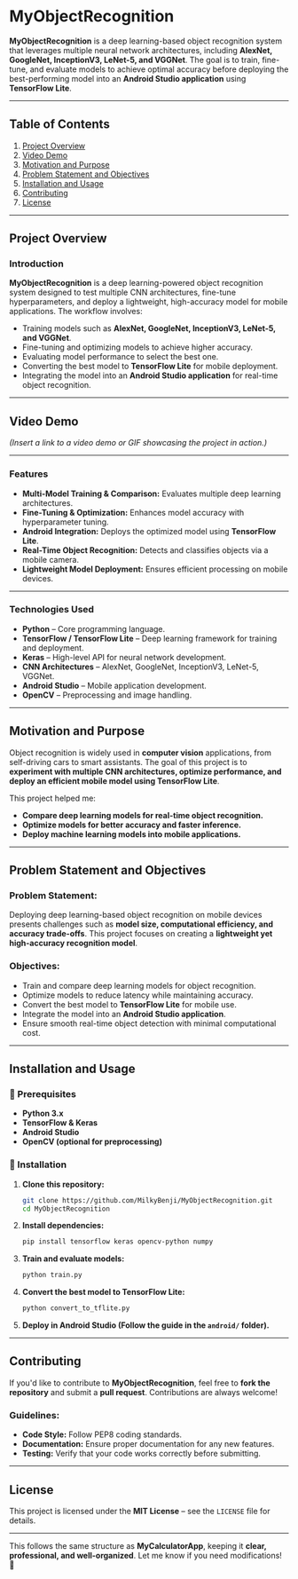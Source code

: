 # **MyObjectRecognition**  

**MyObjectRecognition** is a deep learning-based object recognition system that leverages multiple neural network architectures, including **AlexNet, GoogleNet, InceptionV3, LeNet-5, and VGGNet**. The goal is to train, fine-tune, and evaluate models to achieve optimal accuracy before deploying the best-performing model into an **Android Studio application** using **TensorFlow Lite**.  

---

## **Table of Contents**  

1. [Project Overview](#project-overview)  
2. [Video Demo](#video-demo)  
3. [Motivation and Purpose](#motivation-and-purpose)  
4. [Problem Statement and Objectives](#problem-statement-and-objectives)  
5. [Installation and Usage](#installation-and-usage)  
6. [Contributing](#contributing)  
7. [License](#license)  

---

## **Project Overview**  

### **Introduction**  

**MyObjectRecognition** is a deep learning-powered object recognition system designed to test multiple CNN architectures, fine-tune hyperparameters, and deploy a lightweight, high-accuracy model for mobile applications. The workflow involves:  

- Training models such as **AlexNet, GoogleNet, InceptionV3, LeNet-5, and VGGNet**.  
- Fine-tuning and optimizing models to achieve higher accuracy.  
- Evaluating model performance to select the best one.  
- Converting the best model to **TensorFlow Lite** for mobile deployment.  
- Integrating the model into an **Android Studio application** for real-time object recognition.  

---

## **Video Demo**  

*(Insert a link to a video demo or GIF showcasing the project in action.)*  

---

### **Features**  

- **Multi-Model Training & Comparison:** Evaluates multiple deep learning architectures.  
- **Fine-Tuning & Optimization:** Enhances model accuracy with hyperparameter tuning.  
- **Android Integration:** Deploys the optimized model using **TensorFlow Lite**.  
- **Real-Time Object Recognition:** Detects and classifies objects via a mobile camera.  
- **Lightweight Model Deployment:** Ensures efficient processing on mobile devices.  

---

### **Technologies Used**  

- **Python** – Core programming language.  
- **TensorFlow / TensorFlow Lite** – Deep learning framework for training and deployment.  
- **Keras** – High-level API for neural network development.  
- **CNN Architectures** – AlexNet, GoogleNet, InceptionV3, LeNet-5, VGGNet.  
- **Android Studio** – Mobile application development.  
- **OpenCV** – Preprocessing and image handling.  

---

## **Motivation and Purpose**  

Object recognition is widely used in **computer vision** applications, from self-driving cars to smart assistants. The goal of this project is to **experiment with multiple CNN architectures, optimize performance, and deploy an efficient mobile model using TensorFlow Lite**.  

This project helped me:  

- **Compare deep learning models for real-time object recognition.**  
- **Optimize models for better accuracy and faster inference.**  
- **Deploy machine learning models into mobile applications.**  

---

## **Problem Statement and Objectives**  

### **Problem Statement:**  

Deploying deep learning-based object recognition on mobile devices presents challenges such as **model size, computational efficiency, and accuracy trade-offs**. This project focuses on creating a **lightweight yet high-accuracy recognition model**.  

### **Objectives:**  

- Train and compare deep learning models for object recognition.  
- Optimize models to reduce latency while maintaining accuracy.  
- Convert the best model to **TensorFlow Lite** for mobile use.  
- Integrate the model into an **Android Studio application**.  
- Ensure smooth real-time object detection with minimal computational cost.  

---

## **Installation and Usage**  

### **🔧 Prerequisites**  

- **Python 3.x**  
- **TensorFlow & Keras**  
- **Android Studio**  
- **OpenCV (optional for preprocessing)**  

### **📌 Installation**  

1. **Clone this repository:**  
   ```bash
   git clone https://github.com/MilkyBenji/MyObjectRecognition.git
   cd MyObjectRecognition
   ```  
2. **Install dependencies:**  
   ```bash
   pip install tensorflow keras opencv-python numpy
   ```  
3. **Train and evaluate models:**  
   ```bash
   python train.py
   ```  
4. **Convert the best model to TensorFlow Lite:**  
   ```bash
   python convert_to_tflite.py
   ```  
5. **Deploy in Android Studio (Follow the guide in the `android/` folder).**  

---

## **Contributing**  

If you'd like to contribute to **MyObjectRecognition**, feel free to **fork the repository** and submit a **pull request**. Contributions are always welcome!  

### **Guidelines:**  

- **Code Style:** Follow PEP8 coding standards.  
- **Documentation:** Ensure proper documentation for any new features.  
- **Testing:** Verify that your code works correctly before submitting.  

---

## **License**  

This project is licensed under the **MIT License** – see the `LICENSE` file for details.  

---

This follows the same structure as **MyCalculatorApp**, keeping it **clear, professional, and well-organized**. Let me know if you need modifications! 🚀

